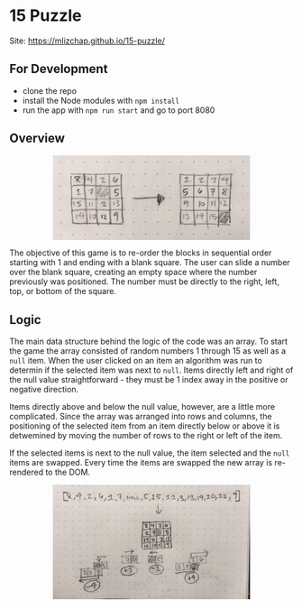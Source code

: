# 15 Puzzle

Site: https://mlizchap.github.io/15-puzzle/

## For Development
- clone the repo
- install the Node modules with `npm install`
- run the app with `npm run start` and go to port 8080

## Overview
<img src="static/readme1.jpg" width=350px style="display:block; margin-left: auto; margin-right: auto;">

The objective of this game is to re-order the blocks in sequential order starting with 1 and ending with a blank square.  The user can slide a number over the blank square, creating an empty space where the number previously was positioned. The number must be directly to the right, left, top, or bottom of the square.


## Logic
The main data structure behind the logic of the code was an array.  To start the game the array consisted of random numbers 1 through 15 as well as a `null` item.  When the user clicked on an item an algorithm was run to determin if the selected item was next to `null`.  Items directly left and right of the null value straightforward - they must be 1 index away in the positive or negative direction.  


Items directly above and below the null value, however, are a little more complicated.  Since the array was arranged into rows and columns, the positioning of the selected item from an item directly below or above it is detwemined by moving the number of rows to the right or left of the item.


If the selected items is next to the null value, the item selected and the `null` items are swapped. Every time the items are swapped the new array is re-rendered to the DOM.

<img src="static/readme2.jpg" width=350px style="display:block; margin-left: auto; margin-right: auto;">